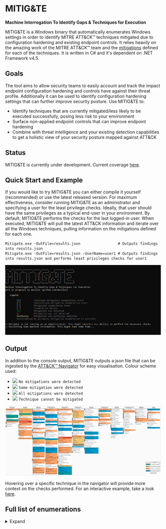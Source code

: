# MITIG&TE

**Machine Interrogation To Identify Gaps & Techniques for Execution**

MITIG&TE is a Windows binary that automatically enumerates Windows settings in order to identify MITRE ATT&CK™ techniques mitigated due to configuration hardening and existing endpoint controls. It relies heavily on the amazing work of the MITRE ATT&CK™ team and the [mitigations](https://attack.mitre.org/mitigations/enterprise/) defined for each of the techniques. It is written in C# and it's dependent on .NET Framework v4.5.

## Goals
The tool aims to allow security teams to easily account and track the impact endpoint configuration hardening and controls have against their threat profile. Additionally it can be used to identify configuration hardening settings that can further improve security posture. Use MITIG&TE to:
 - Identify techniques that are currently mitigated/less likely to be executed successfully, posing less risk to your environment
 - Surface non-applied endpoint controls that can improve endpoint hardening
 - Combine with threat intelligence and your existing detection capabilities to get a holistic view of your security posture mapped against ATT&CK

## Status
MITIG&TE is currently under development. Current coverage [here](https://mitre-attack.github.io/attack-navigator/enterprise/#layerURL=https://raw.githubusercontent.com/moullos/Mitigate/master/examples/Coverage.json). 

## Quick Start and Example
If you would like to try MITIG&TE you can either compile it yourself (recommended) or use the latest released version. For maximum effectiveness, consider running MITIG&TE as an administrator and specifying a user for the least privilege checks. Ideally, that user should have the same privileges as a typical end-user in your environment. By default, MITIG&TE performs the checks for the last logged-in user. When executed, MITIG&TE will pull the latest ATT&CK information and iterate over all the Windows techniques, pulling information on the mitigations defined for each one. 
```
Mitigate.exe -OutFile=results.json                 # Outputs findings into results.json
Mitigate.exe -OutFile=results.json -UserName=user1 # Outputs findings into results.json and performs least privileges checks for user1
``` 
![](https://github.com/moullos/Mitigate/blob/master/examples/Screenshot.png?raw=true)

## Output
In addition to the console output, MITIG&TE outputs a json file that can be ingested by the [ATT&CK™ Navigator](https://mitre-attack.github.io/attack-navigator/enterprise/) for easy visualisation.  Colour scheme used:
- ![](https://via.placeholder.com/15/f4a261/000000?text=+) `No mitigations were detected`
- ![](https://via.placeholder.com/15/e9c46a/000000?text=+) `Some mitigation were detected`
- ![](https://via.placeholder.com/15/2a9d8f/000000?text=+) `All mitigations were detected`
- ![](https://via.placeholder.com/15/009ACD/000000?text=+) `Technique cannot be mitigated`

![](https://github.com/moullos/Mitigate/blob/master/examples/Navigator.PNG?raw=true)

Hovering over a specific technique in the navigator will provide more context on the checks performed. For an interactive example, take a look [here](https://mitre-attack.github.io/attack-navigator/enterprise/#layerURL=https://raw.githubusercontent.com/moullos/Mitigate/master/examples/result.json).

## Full list of enumerations
<details>
  <summary> Expand </summary>
### Account Use Policies
No enumerations defined for the mitigation yet
### Active Directory Configuration
No enumerations defined for the mitigation yet
### Antivirus/Antimalware
|Mitigation Description | Enumeration Details | Enumeration Class | Techniques Covered |
|---|---|---|---|
|Consider utilizing the Antimalware Scan Interface (AMSI) on Windows 10 to analyze commands after being processed/interpreted.|Checks if any providers has been registered for AMSI|AMSI.cs|T1027|
|Anti-virus can be used to automatically quarantine suspicious files.|Checks if any antivirus is registered (WMI-based)|Antivirus.cs|T1059, T1059.001, T1059.005, T1059.006, T1027.002, T1566, T1566.001, T1566.003, T1221|
### Application Developer Guidance
No enumerations defined for the mitigation yet
### Application Isolation and Sandboxing
|Mitigation Description | Enumeration Details | Enumeration Class | Techniques Covered |
|---|---|---|---|
|Browser sandboxes can be used to mitigate some of the impact of exploitation, but sandbox escapes may still exist.|List installed browsers and checks their sandboxing status|BrowserSandboxes.cs|T1189, T1203|
|Ensure Office Protected View is enabled.|Protected view status|ProtectedView.cs|T1559, T1559.001, T1559.002, T1559.002, T1021.003|
### Audit
No enumerations defined for the mitigation yet
### Behavior Prevention on Endpoint
|Mitigation Description | Enumeration Details | Enumeration Class | Techniques Covered |
|---|---|---|---|
|On Windows 10, enable Attack Surface Reduction (ASR) rules to prevent Visual Basic and JavaScript scripts from executing potentially malicious downloaded conten|VBA/JS ASR rules status|ASRVbaJS.cs|T1059, T1059.005, T1059.007|
|On Windows 10, enable Attack Surface Reduction (ASR) rules to prevent execution of potentially obfuscated scripts. |Obfuscated ASR rules status|ASRObfuscated.cs|T1027|
|On Windows 10, enable Attack Surface Reduction (ASR) rules to block unsigned/untrusted executable files (such as .exe, .dll, or .scr) from running from USB removable drives.|USB ASR rules status|ASRUsb.cs|T1091|
|On Windows 10, enable Attack Surface Reduction (ASR) rules to block processes created by WMI commands from running. Note: many legitimate tools and applications utilize WMI for command execution.|WMI and PSexec ASR rules status|ASRWmi.cs|T1047, T1569, T1569.002, T1546.003|
|On Windows 10, enable Attack Surface Reduction (ASR) rules to secure LSASS and prevent credential stealing.|LSASS ASR rules status|ASRLsass.cs|T1003, T1003.001|
|On Windows 10, enable cloud-delivered protection and Attack Surface Reduction (ASR) rules to block the execution of files that resemble ransomware. (Citation: win10_asr)|Ransomware ASR rules status|ASRRansomware.cs|T1486|
|On Windows 10, enable Attack Surface Reduction (ASR) rules to prevent executable files from running unless they meet a prevalence, age, or trusted list criteria|Prevelance ASR rules status|ASR.cs|T1055, T1559, T1559.002, T1204, T1204.002|
|On Windows 10, enable Attack Surface Reduction (ASR) rules to prevent DDE attacks and spawning of child processes from Office programs.|Office ASR rules status|ASROffice.cs|T1055, T1559, T1559.002, T1204, T1204.002, T1106, T1137, T1137.001, T1137.002, T1137.003, T1137.004, T1137.005, T1137.006|
|Some endpoint security solutions can be configured to block some types of process injection based on common sequences of behavior that occur during the injection process.|TODO|EndpointSecuritySolutions.cs|T1189, T1203|
### Boot Integrity
No enumerations defined for the mitigation yet
### Code Signing
|Mitigation Description | Enumeration Details | Enumeration Class | Techniques Covered |
|---|---|---|---|
|Set PowerShell execution policy to execute only signed scripts.|Checks if the default powershell execution policy only allows for the execution of signed scripts|PowershellExecutionPolicy.cs|T1059.001, T1546.013|
|Require signed binaries|Checks if and Software Restriction Policies enforce signed binaries|SoftwareRestrictionPolicies.cs|T1036.001, T1036.005|
### Credential Access Protection
No enumerations defined for the mitigation yet
### Data Backup
No enumerations defined for the mitigation yet
### Data Loss Prevention
No enumerations defined for the mitigation yet
### Disable or Remove Feature or Program
|Mitigation Description | Enumeration Details | Enumeration Class | Techniques Covered |
|---|---|---|---|
|InstallUtil may not be necessary within a given environment.|Checks if InstallUtil is removed|InstallUtil.cs|T1218.004|
|Regsvcs and Regasm may not be necessary within a given environment.|Checks if odbcconf is removed|Odbcconf.cs|T1218.008|
|Use Group Policy to disable screensavers if they are unnecessary.|Checks if ScreenSavers are disabled|ScreenSavers.cs|T1546.002|
|Disable the SSH service if it is unnecessary.|Checks if SSH is disabled|SSH.cs|T1563|
|Disable Autorun if it is unnecessary.|Check if Autorun is disabled|Autorun.cs|T1092, T1052, T1052.001, T1091|
|Disable Bluetooth in local computer security settings or by group policy if it is not needed within an environment.|TODO|Bluetooth.cs|T1011.001|
|CMSTP.exe may not be necessary within a given environment (unless using it for VPN connection installation).|Checks if CMSTP is removed|CMSTP.cs|T1218.003|
|Consider disabling DCOM through Dcomcnfg.exe.|Checks if DCOM is disabled|DCOM.cs|T1021.003|
|Registry keys specific to Microsoft Office feature control security can be set to disable automatic DDE/OLE execution. Microsoft also created, and enabled by default, Registry keys to completely disable DDE execution in Word and Excel.|Checks DDE/OLE automatic execution is disabled|DDEExecution.cs|T1559, T1559.002, T1137, T1221|
|Disable Hyper-V if not necessary within a given environment.|Checks if Hyper-V is disabled|HyperV.cs|T1564.006|
|Disable LLMNR and NetBIOS in local computer security settings or by group policy if they are not needed within an environment.|Checks LLMNR and NetBIOS are disabled|LLMNRandNetBios.cs|T1557.001|
|MSBuild.exe may not be necessary within an environment and should be removed if not being used.|Checks if MSBuild exists|MSbuild.cs|T1127.001|
|Mshta.exe may not be necessary within a given environment since its functionality is tied to older versions of Internet Explorer that have reached end of life.|Checks if Mshta is removed|MSHTA.cs|T1218.005|
|Disable Office add-ins. If they are required, follow best practices for securing them by requiring them to be signed and disabling user notification for allowing add-ins. For some add-ins types (WLL, VBA) additional mitigation is likely required as disabling add-ins in the Office Trust Center does not disable WLL nor does it prevent VBA code from executing.|Checks if Office add-ins are disabled|OfficeAddins.cs|T1137.001, T1137, T1221|
|It may be possible to remove PowerShell from systems when not needed, but a review should be performed to assess the impact to an environment, since it could be in use for many legitimate purposes and administrative functions.|Checks for SRP policies on Powershell|PowerShell.cs|T1059.001|
|Disable the RDP service if it is unnecessary.|Checks if RDP is disabled|RDP.cs|T1563, T1563.002, T1021.001|
|Regsvcs and Regasm may not be necessary within a given environment.|Checks if Regsvcs and Regasm are removed|RegsvcsRegasm.cs|T1218.009|
|Turn off or restrict access to unneeded VB components.|Checks if VBA is disabled for office|VisualBasic.cs|T1059.005, T1564.007|
|Disable the WinRM service.|Checks if WinRM is disabled|WinRM.cs|T1021.006|
|Consider disabling the AlwaysInstallElevated policy to prevent elevated execution of Windows Installer packages.|Checks if the AlwaysInstallElevated registry key is disabled|AlwaysInstallElevatedDisabled.cs|T1218.007|
|Anti-virus can be used to automatically quarantine suspicious files.|Checks if any antivirus is registered (WMI-based)|WakeUpOnLanDisabled.cs|T1059|
|Consider enabling the “Network access: Do not allow storage of passwords and credentials for network authentication” setting that will prevent network credentials from being stored by the Credential Manager.|Checks if the storage of password and credentials for network authentication is disable|VisualBasic.cs|T1555.004|
### Do Not Mitigate
No enumerations defined for the mitigation yet
### Encrypt Sensitive Information
No enumerations defined for the mitigation yet
### Environment Variable Permissions
No enumerations defined for the mitigation yet
### Execution Prevention
|Mitigation Description | Enumeration Details | Enumeration Class | Techniques Covered |
|---|---|---|---|
|Set a browser extension allow or deny list as appropriate for your security policy.|Checks if a Chrome Extension Whitelist is enforced|BrowserExtensions.cs|T1176|
|Consider using application control configured to block execution of CMSTP.exe if it is not required for a given system or network to prevent potential misuse by adversaries.|Checks for SRP or AppLocker restrictions on CMSTP|CSMTP.cs|T1218.003|
|Consider using application control to prevent execution of hh.exe if it is not required for a given system or network to prevent potential misuse by adversaries.|Checks for SRP or AppLocker restrictions on hh.exe|CompiledHTMLFiles.cs|T1218.001|
|Use application control configured to block execution of InstallUtil.exe if it is not required for a given system or network to prevent potential misuse by adversaries.|Checks for SRP or AppLocker restrictions on InstallUtil.exe|InstallUtil.cs|T1218.004|
|Use application control configured to block execution of mshta.exe if it is not required for a given system or network to prevent potential misuse by adversaries.|Checks for SRP or AppLocker restrictions on mshta.exe|Mshta.cs|T1218.005|
|Block execution of Odbcconf.exe if they are not required for a given system or network to prevent potential misuse by adversaries.|Checks for SRP or AppLocker restrictions on odbcconf.exe|Odbcconf.cs|T1218.008|
|Certain signed scripts that can be used to execute other programs may not be necessary within a given environment. Use application control configured to block execution of these scripts if they are not required for a given system or network to prevent potential misuse by adversaries.|Checks for SRP or AppLocker restrictions on PubPrn.vbs|PubPrn.cs|T1216.001|
|Block execution of Regsvcs.exe and Regasm.exe if they are not required for a given system or network to prevent potential misuse by adversaries.|Checks for SRP or AppLocker restrictions on Regasm.exe and/or REgsvcs.exe|RegasmRegsvcs.cs|T1218.009|
|Block .scr files from being executed from non-standard locations.|Checks for SRP or AppLocker restrictions on .scr files|ScreenSaver.cs|T1546.002|
| Identify and block potentially malicious software executed through accessibility features functionality by using application control tools, like Windows Defender Application Control, AppLocker, or Software Restriction Policies where appropriate.|Checks for SRP or AppLocker restrictions on unknown binaries|UnknownBinaries.cs|T1548, T1546.006, T1546.008, T1574.007, T1574.008, T1574.009, T1106, T1219, T1218, T1080, T1204, T1204.002|
|Identify and block potentially malicious software by using application control tools like Windows Defender Application Control, AppLocker, or Software Restriction Policies [6 that are capable of auditing and/or blocking unknown DLLs.|Checks if SRPs or Applocker is enabled for DLLs|UnknownDLLs.cs|T1547.004, T1546.009, T1546.010, T1574, T1574.001, T1574.006, T1574.012, T1129, T1553.003|
|Block execution of Verclsid if they are not required for a given system or network to prevent potential misuse by adversaries.|Checks for SRP or AppLocker restrictions on Verclsid.exe|Verclsid.cs|T1218.012|
### Exploit Protection
|Mitigation Description | Enumeration Details | Enumeration Class | Techniques Covered |
|---|---|---|---|
|Microsoft's Enhanced Mitigation Experience Toolkit (EMET) Attack Surface Reduction (ASR) feature can be used to block methods of using rundll32.exe to bypass application control.|Enumerates the status of all ASR rules|AttackSurfaceReduction.cs|T1189, T1203, T1068, T1211, T1212, T1210, T1080, T1218.011, T1218.010|
|Security applications that look for behavior used during exploitation such as Windows Defender Exploit Guard (WDEG) and the Enhanced Mitigation Experience Toolkit (EMET) can be used to mitigate some exploitation behavior. Control flow integrity checking is another way to potentially identify and stop a software exploit from occurring. Many of these protections depend on the architecture and target application binary for compatibility.|Checks for the status of Exploit Protection, Network Protection and ASR rules|WindowsExploitGuard.cs|T1189, T1203, T1068, T1211, T1212, T1210, T1080|
### Filter Network Traffic
No enumerations defined for the mitigation yet
### Limit Access to Resource Over Network
No enumerations defined for the mitigation yet
### Limit Hardware Installation
No enumerations defined for the mitigation yet
### Limit Software Installation
No enumerations defined for the mitigation yet
### Multi-factor Authentication
No enumerations defined for the mitigation yet
### Network Intrusion Prevention
No enumerations defined for the mitigation yet
### Network Segmentation
No enumerations defined for the mitigation yet
### Operating System Configuration
|Mitigation Description | Enumeration Details | Enumeration Class | Techniques Covered |
|---|---|---|---|
|Prevent administrator accounts from being enumerated when an application is elevating through UAC since it can lead to the disclosure of account names. The Registry key is located HKLM\ SOFTWARE\Microsoft\Windows\CurrentVersion\Policies\CredUI\EnumerateAdministrators. It can be disabled through GPO: Computer Configuration > [Policies] > Administrative Templates > Windows Components > Credential User Interface: E numerate administrator accounts on elevation|Checks if account enumeration on UAC is disabled|AdminEnumerationPrevention.cs|T1087.001, T1087.002|
|Consider reducing the default BITS job lifetime in Group Policy or by editing the JobInactivityTimeout and MaxDownloadTime Registry values in HKEY_LOCAL_MACHINE\Software\Policies\Microsoft\Windows\BITS.|Checks if the BITS job configuration is in line with the CIS benchmarks|BITSJobsLifetimeLimit.cs|T1197|
|Consider limiting the number of cached credentials (HKLM\SOFTWARE\Microsoft\Windows NT\Current Version\Winlogon\cachedlogonscountvalue)|Checks if the cached credentials limit is less than 10|CachedDomainCredsLimit.cs|T1003.005|
|Consider disabling or restricting NTLM.|Checks if both inbound and outbound NTLM is disabled|DisableNTLM.cs|T1003.001, T1003.002|
|Consider disabling or restricting WDigest.|Checks if WDigest is disabled|DisableWDigest.cs|T1003.001, T1003.002|
|Ensure that Network Level Authentication is enabled to force the remote desktop session to authenticate before the session is created and the login screen displayed. It is enabled by default on Windows Vista and later.|Checks if Network Level Authentication of RDP is disabled|NetworkLevelAuthenticationRDP.cs|T1546.008|
|Enable Windows Group Policy 'Do Not Allow Anonymous Enumeration of SAM Accounts and Shares' security setting to limit users who can enumerate network shares.|Checks if the anonymous enumeration of SAM accounts is restricted|NetworkShareDiscoveryPrevention.cs|T1135|
|Change GPOs to define shorter timeouts sessions and maximum amount of time any single session can be active. Change GPOs to specify the maximum amount of time that a disconnected session stays active on the RD session host server.|Checks if RDP sessions timeout limits are set|RDPSessionTimeout.cs|T1021.001|
|Disallow or restrict removable media at an organizational policy level if they are not required for business operations.|Checks if removable storage use is disabled|RemovableMediaRestrictrion.cs|T1092, T1052.001|
|Windows Group Policy can be used to manage root certificates and the Flags value of HKLM\SOFTWARE\Policies\Microsoft\SystemCertificates\Root\ProtectedRoots can be set to 1 to prevent non-administrator users from making further root installations into their own HKCU certificate store.|Checks if the addition of new root certificates requires elevated privileges|RootCertAdmin.cs|T1553.004|
|Configure settings for scheduled tasks to force tasks to run under the context of the authenticated account instead of allowing them to run as SYSTEM. The associated Registry key is located at HKLM\SYSTEM\CurrentControlSet\Control\Lsa\SubmitControl. The setting can be configured through GPO: Computer Configuration > [Policies] > Windows Settings > Security Settings > Local Policies > Security Options: Domain Controller: Allow server operators to schedule tasks, set to disabled.|Checks if schedules tasks are not set to run as SYSTEM|ScheduleTasksRunAs.cs|T1053.002, T1053.005|
### Password Policies
|Mitigation Description | Enumeration Details | Enumeration Class | Techniques Covered |
|---|---|---|---|
|Organizations may consider weighing the risk of storing credentials in web browsers. If web browser credential disclosure is a significant concern, technical controls, policy, and user training may be used to prevent storage of credentials in web browsers.|Checks if the Chrome Password Manager is disabled|ChromePasswordManager.cs|T1555.003|
|Refer to NIST guidelines when creating password policies.|Checks if the Windows password policies are in line with the NIST guidelines|NISTGuidelines.cs|T1110.001, T1110.002, T1110.003, T1110.004, T1187, T1003.006, T1003.002, T1003.003, T1003.004, T1003.005, T1021.002, T1550.003, T1078.003|
### Pre-compromise
No enumerations defined for the mitigation yet
### Privileged Account Management
No enumerations defined for the mitigation yet
### Privileged Process Integrity
No enumerations defined for the mitigation yet
### Remote Data Storage
No enumerations defined for the mitigation yet
### Restrict File and Directory Permissions
No enumerations defined for the mitigation yet
### Restrict Library Loading
No enumerations defined for the mitigation yet
### Restrict Registry Permissions
No enumerations defined for the mitigation yet
### Restrict Web-Based Content
No enumerations defined for the mitigation yet
### SSL/TLS Inspection
No enumerations defined for the mitigation yet
### Software Configuration
No enumerations defined for the mitigation yet
### Threat Intelligence Program
No enumerations defined for the mitigation yet
### Update Software
No enumerations defined for the mitigation yet
### User Account Control
No enumerations defined for the mitigation yet
### User Account Management
No enumerations defined for the mitigation yet
### User Training
No enumerations defined for the mitigation yet
### Vulnerability Scanning
No enumerations defined for the mitigation yet
</

details>


## Contributing
Mitig&te is fully modular and enumerations can be added by dropping the relevant file into the logical file location, include in the Visual Studio Solution Explorer and compile. More instructions and a template coming soon.

If you are considering contributing and have further questions don't hesitate to open an issue.

## Issues and Feature Requests
MITIG&TE has been tested on Windows 10 64bit in a simple AD lab based on [Detection Lab](https://github.com/clong/DetectionLab). However, for any bug reports and features request please raise an issue. For now, bugs will carry higher priority than new feature requests.

## Inspirations
- [MITRE ATT&CK™](https://attack.mitre.org)
- [WinPEAS](https://github.com/carlospolop/privilege-escalation-awesome-scripts-suite/tree/master/winPEAS)
- [SeatBelt](https://github.com/GhostPack/Seatbelt)
- [Atomic Red Team](https://github.com/redcanaryco/atomic-red-team)
- [DeTTECT](https://github.com/rabobank-cdc/DeTTECT)

## Acknowlegments
MITIG&TE makes use of a number of slightly adapted code snippets found through research for its checks. I have marked those code snippets and added a link to the source in each case but please don't hesitate to [contact me](https://t.me/mitigate) if you find anything not listed.

## Disclaimer
MITIG&TE is to be used only when authorized and/or for educational purposes only and comes with no guarantee. Its findings should not be actioned before testing and consideration on user impact.

## License: MIT
[MITIG&TE's license](https://github.com/moullos/Mitigate/blob/master/LICENSE)